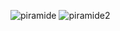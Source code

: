 ![piramide](https://github.com/LuisCordero1512/Simulacion_por_computadora-LuisCordero/assets/142678056/3d2b35f2-42b1-4d23-b69e-681464b90f9a)
![piramide2](https://github.com/LuisCordero1512/Simulacion_por_computadora-LuisCordero/assets/142678056/4191e3ac-037d-45ae-a991-b5148e8de240)
